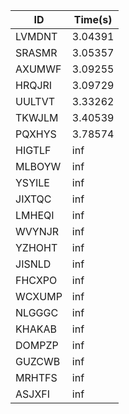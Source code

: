 |ID|Time(s)|
|-|-|
|LVMDNT|3.04391|
|SRASMR|3.05357|
|AXUMWF|3.09255|
|HRQJRI|3.09729|
|UULTVT|3.33262|
|TKWJLM|3.40539|
|PQXHYS|3.78574|
|HIGTLF|inf|
|MLBOYW|inf|
|YSYILE|inf|
|JIXTQC|inf|
|LMHEQI|inf|
|WVYNJR|inf|
|YZHOHT|inf|
|JISNLD|inf|
|FHCXPO|inf|
|WCXUMP|inf|
|NLGGGC|inf|
|KHAKAB|inf|
|DOMPZP|inf|
|GUZCWB|inf|
|MRHTFS|inf|
|ASJXFI|inf|
